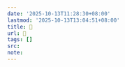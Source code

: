 ```yaml
---
date: '2025-10-13T11:28:30+08:00'
lastmod: '2025-10-13T13:04:51+08:00'
title: 󰝘
url: 󰝘
tags: []
src:
note:
---
```

